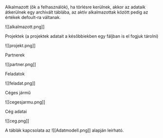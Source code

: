 Alkalmazott (ők a felhasználók), ha törlésre kerülnek, akkor az adataik átkerülnek egy archivált táblába, az aktív alkalmazottak között pedig az értékek defoult-ra váltanak.

![[alkalmazott.png]]

Projektek (a projektek adatait a későbbiekben egy fáljban is el fogjuk tárolni)

![[projekt.png]]

Partnerek

![[partner.png]]

Feladatok

![[feladat.png]]

Céges jármű

![[cegesjarmu.png]]

Cég adatai

![[ceg.png]]

A táblák kapcsolata az ![[Adatmodell.png]] alapján leírható.